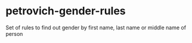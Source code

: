 petrovich-gender-rules
======================

Set of rules to find out gender by first name, last name or middle name of person
